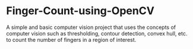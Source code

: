 # Finger-Count-using-OpenCV
A simple and basic computer vision project that uses the concepts of computer vision such as thresholding, contour detection, convex hull, etc. to count the number of fingers in a region of interest.
